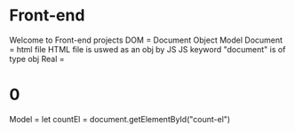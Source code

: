 # Front-end
Welcome to Front-end projects
DOM = Document Object Model
Document = html file
HTML file is uswed as an obj by JS
JS keyword "document" is of type obj
Real = <h1 id = "count-el">0</h1>
Model = let countEl = document.getElementById("count-el")
